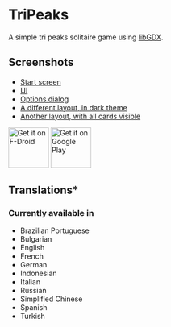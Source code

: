 # TriPeaks

A simple tri peaks solitaire game using [libGDX](https://libgdx.com/).

## Screenshots

* [Start screen](_fastlane/metadata/android/en-US/images/phoneScreenshots/1.png)
* [UI](_fastlane/metadata/android/en-US/images/phoneScreenshots/2.png)
* [Options dialog](_fastlane/metadata/android/en-US/images/phoneScreenshots/3.png)
* [A different layout, in dark theme](_fastlane/metadata/android/en-US/images/phoneScreenshots/4.png)
* [Another layout, with all cards visible](_fastlane/metadata/android/en-US/images/phoneScreenshots/5.png)


[<img src="https://fdroid.gitlab.io/artwork/badge/get-it-on.png" alt="Get it on F-Droid" height="80">](https://f-droid.org/packages/ogz.tripeaks)
[<img src="https://play.google.com/intl/en_us/badges/static/images/badges/en_badge_web_generic.png" alt="Get it on Google Play" height="80">](https://play.google.com/store/apps/details?id=ogz.tripeaks&pcampaignid=pcampaignidMKT-Other-global-all-co-prtnr-py-PartBadge-Mar2515-1)

## Translations*

### Currently available in

* Brazilian Portuguese
* Bulgarian
* English
* French
* German
* Indonesian
* Italian  
* Russian
* Simplified Chinese
* Spanish
* Turkish

